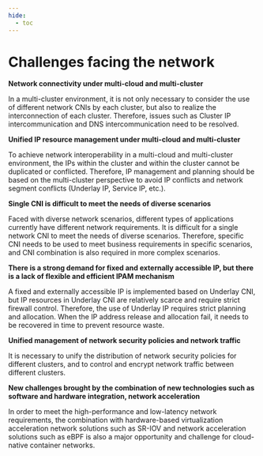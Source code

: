 ```yaml
---
hide:
  - toc
---
```


# Challenges facing the network

**Network connectivity under multi-cloud and multi-cluster**

In a multi-cluster environment, it is not only necessary to consider the use of different network CNIs by each cluster, but also to realize the interconnection of each cluster.
Therefore, issues such as Cluster IP intercommunication and DNS intercommunication need to be resolved.

**Unified IP resource management under multi-cloud and multi-cluster**

To achieve network interoperability in a multi-cloud and multi-cluster environment, the IPs within the cluster and within the cluster cannot be duplicated or conflicted. Therefore, IP management and planning should be based on the multi-cluster perspective to avoid IP conflicts and network segment conflicts (Underlay IP, Service IP, etc.).

**Single CNI is difficult to meet the needs of diverse scenarios**

Faced with diverse network scenarios, different types of applications currently have different network requirements. It is difficult for a single network CNI to meet the needs of diverse scenarios. Therefore, specific CNI needs to be used to meet business requirements in specific scenarios, and CNI combination is also required in more complex scenarios.

**There is a strong demand for fixed and externally accessible IP, but there is a lack of flexible and efficient IPAM mechanism**

A fixed and externally accessible IP is implemented based on Underlay CNI, but IP resources in Underlay CNI are relatively scarce and require strict firewall control. Therefore, the use of Underlay IP requires strict planning and allocation.
When the IP address release and allocation fail, it needs to be recovered in time to prevent resource waste.

**Unified management of network security policies and network traffic**

It is necessary to unify the distribution of network security policies for different clusters, and to control and encrypt network traffic between different clusters.

**New challenges brought by the combination of new technologies such as software and hardware integration, network acceleration**

In order to meet the high-performance and low-latency network requirements, the combination with hardware-based virtualization acceleration network solutions such as SR-IOV and network acceleration solutions such as eBPF is also a major opportunity and challenge for cloud-native container networks.